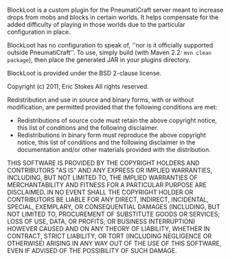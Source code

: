BlockLoot is a custom plugin for the PneumatiCraft server meant to increase drops from mobs and blocks in certain worlds. It helps compensate for the added difficulty of playing in those worlds due to the particular configuration in place.

BlockLoot has no configuration to speak of, ''nor is it officially supported outside PneumatiCraft''. To use, simply build (with Maven 2.2: `mvn clean package`), then place the generated JAR in your plugins directory.

BlockLoot is provided under the BSD 2-clause license.

Copyright (c) 2011, Eric Stokes
All rights reserved.

Redistribution and use in source and binary forms, with or without modification, are permitted provided that the following conditions are met:

* Redistributions of source code must retain the above copyright notice, this list of conditions and the following disclaimer.
* Redistributions in binary form must reproduce the above copyright notice, this list of conditions and the following disclaimer in the documentation and/or other materials provided with the distribution.

THIS SOFTWARE IS PROVIDED BY THE COPYRIGHT HOLDERS AND CONTRIBUTORS "AS IS" AND ANY EXPRESS OR IMPLIED WARRANTIES, INCLUDING, BUT NOT LIMITED TO, THE IMPLIED WARRANTIES OF MERCHANTABILITY AND FITNESS FOR A PARTICULAR PURPOSE ARE DISCLAIMED. IN NO EVENT SHALL THE COPYRIGHT HOLDER OR CONTRIBUTORS BE LIABLE FOR ANY DIRECT, INDIRECT, INCIDENTAL, SPECIAL, EXEMPLARY, OR CONSEQUENTIAL DAMAGES (INCLUDING, BUT NOT LIMITED TO, PROCUREMENT OF SUBSTITUTE GOODS OR SERVICES; LOSS OF USE, DATA, OR PROFITS; OR BUSINESS INTERRUPTION) HOWEVER CAUSED AND ON ANY THEORY OF LIABILITY, WHETHER IN CONTRACT, STRICT LIABILITY, OR TORT (INCLUDING NEGLIGENCE OR OTHERWISE) ARISING IN ANY WAY OUT OF THE USE OF THIS SOFTWARE, EVEN IF ADVISED OF THE POSSIBILITY OF SUCH DAMAGE.
